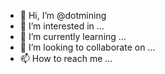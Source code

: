 - 👋 Hi, I’m @dotmining
- 👀 I’m interested in ...
- 🌱 I’m currently learning ...
- 💞️ I’m looking to collaborate on ...
- 📫 How to reach me ...

<!---
dotmining/dotmining is a ✨ special ✨ repository because its `README.md` (this file) appears on your GitHub profile.
You can click the Preview link to take a look at your changes.
--->
